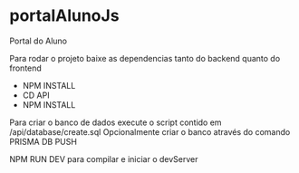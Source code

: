 # portalAlunoJs
Portal do Aluno

Para rodar o projeto baixe as dependencias tanto do backend quanto do frontend
 - NPM INSTALL
 - CD API
 - NPM INSTALL

Para criar o banco de dados execute o script contido em   /api/database/create.sql
Opcionalmente criar o banco através do comando  PRISMA DB PUSH


NPM RUN DEV para compilar e iniciar o devServer
